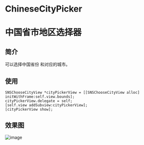 # ChineseCityPicker
中国省市地区选择器
=========

简介
----------

可以选择中国省份 和对应的城市。

使用
---------
```
SNSChooseCityView *cityPickerView = [[SNSChooseCityView alloc] initWithFrame:self.view.bounds];
cityPickerView.delegate = self;
[self.view addSubview:cityPickerView];
[cityPickerView show];
```
效果图
---------

![image](https://github.com/XDUZ/ChineseCityPicker/tree/master/cityPicker/screenImage/image1.png) 
